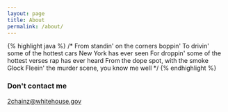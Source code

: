 ```yaml
---
layout: page
title: About
permalink: /about/
---
```


{% highlight java %}
/*
From standin' on the corners boppin'
To drivin' some of the hottest cars New York has ever seen
For droppin' some of the hottest verses rap has ever heard
From the dope spot, with the smoke Glock
Fleein' the murder scene, you know me well
*/
{% endhighlight %}

### Don't contact me

[2chainz@whitehouse.gov](mailto:2chainz@whitehouse.gov)